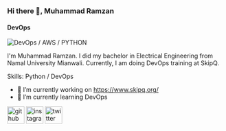 ### Hi there 👋, Muhammad Ramzan
#### DevOps
![DevOps / AWS / PYTHON](https://pbs.twimg.com/media/FW43JD3WQAAJNeV?format=jpg&name=900x900)

I'm Muhammad Ramzan. I did my bachelor in Electrical Engineering from Namal University Mianwali. Currently, I am doing DevOps training at SkipQ.

Skills: Python / DevOps

- 🔭 I’m currently working on https://www.skipq.org/ 
- 🌱 I’m currently learning DevOps 


[<img src='https://cdn.jsdelivr.net/npm/simple-icons@3.0.1/icons/github.svg' alt='github' height='40'>](https://github.com/ramzan2022skipq)  [<img src='https://cdn.jsdelivr.net/npm/simple-icons@3.0.1/icons/instagram.svg' alt='instagram' height='40'>](https://www.instagram.com/muhammad_ramzan_/)  [<img src='https://cdn.jsdelivr.net/npm/simple-icons@3.0.1/icons/twitter.svg' alt='twitter' height='40'>](https://twitter.com/progammer_123)  

